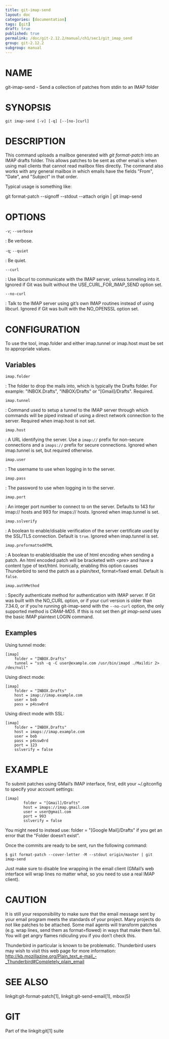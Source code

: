 ```yaml
---
title: git-imap-send
layout: doc
categories: [documentation]
tags: [git]
draft: true
published: true
permalink: /doc/git-2.12.2/manual/ch1/sec1/git_imap_send
group: git-2.12.2
subgroup: manual
---
```


NAME
====

git-imap-send - Send a collection of patches from stdin to an IMAP folder

SYNOPSIS
========

    git imap-send [-v] [-q] [--[no-]curl]

DESCRIPTION
===========

This command uploads a mailbox generated with *git format-patch* into an IMAP drafts folder. This allows patches to be sent as other email is when using mail clients that cannot read mailbox files directly. The command also works with any general mailbox in which emails have the fields "From", "Date", and "Subject" in that order.

Typical usage is something like:

git format-patch --signoff --stdout --attach origin | git imap-send

OPTIONS
=======

`-v`; `--verbose`

:   Be verbose.

`-q`; `--quiet`

:   Be quiet.

`--curl`

:   Use libcurl to communicate with the IMAP server, unless tunneling into it. Ignored if Git was built without the USE\_CURL\_FOR\_IMAP\_SEND option set.

`--no-curl`

:   Talk to the IMAP server using git’s own IMAP routines instead of using libcurl. Ignored if Git was built with the NO\_OPENSSL option set.

CONFIGURATION
=============

To use the tool, imap.folder and either imap.tunnel or imap.host must be set to appropriate values.

Variables
---------

`imap.folder`

:   The folder to drop the mails into, which is typically the Drafts folder. For example: "INBOX.Drafts", "INBOX/Drafts" or "\[Gmail\]/Drafts". Required.

`imap.tunnel`

:   Command used to setup a tunnel to the IMAP server through which commands will be piped instead of using a direct network connection to the server. Required when imap.host is not set.

`imap.host`

:   A URL identifying the server. Use a `imap://` prefix for non-secure connections and a `imaps://` prefix for secure connections. Ignored when imap.tunnel is set, but required otherwise.

`imap.user`

:   The username to use when logging in to the server.

`imap.pass`

:   The password to use when logging in to the server.

`imap.port`

:   An integer port number to connect to on the server. Defaults to 143 for imap:// hosts and 993 for imaps:// hosts. Ignored when imap.tunnel is set.

`imap.sslverify`

:   A boolean to enable/disable verification of the server certificate used by the SSL/TLS connection. Default is `true`. Ignored when imap.tunnel is set.

`imap.preformattedHTML`

:   A boolean to enable/disable the use of html encoding when sending a patch. An html encoded patch will be bracketed with &lt;pre&gt; and have a content type of text/html. Ironically, enabling this option causes Thunderbird to send the patch as a plain/text, format=fixed email. Default is `false`.

`imap.authMethod`

:   Specify authenticate method for authentication with IMAP server. If Git was built with the NO\_CURL option, or if your curl version is older than 7.34.0, or if you’re running git-imap-send with the `--no-curl` option, the only supported method is *CRAM-MD5*. If this is not set then *git imap-send* uses the basic IMAP plaintext LOGIN command.

Examples
--------

Using tunnel mode:

    [imap]
        folder = "INBOX.Drafts"
        tunnel = "ssh -q -C user@example.com /usr/bin/imapd ./Maildir 2> /dev/null"

Using direct mode:

    [imap]
        folder = "INBOX.Drafts"
        host = imap://imap.example.com
        user = bob
        pass = p4ssw0rd

Using direct mode with SSL:

    [imap]
        folder = "INBOX.Drafts"
        host = imaps://imap.example.com
        user = bob
        pass = p4ssw0rd
        port = 123
        sslverify = false

EXAMPLE
=======

To submit patches using GMail’s IMAP interface, first, edit your ~/.gitconfig to specify your account settings:

    [imap]
            folder = "[Gmail]/Drafts"
            host = imaps://imap.gmail.com
            user = user@gmail.com
            port = 993
            sslverify = false

You might need to instead use: folder = "\[Google Mail\]/Drafts" if you get an error that the "Folder doesn’t exist".

Once the commits are ready to be sent, run the following command:

    $ git format-patch --cover-letter -M --stdout origin/master | git imap-send

Just make sure to disable line wrapping in the email client (GMail’s web interface will wrap lines no matter what, so you need to use a real IMAP client).

CAUTION
=======

It is still your responsibility to make sure that the email message sent by your email program meets the standards of your project. Many projects do not like patches to be attached. Some mail agents will transform patches (e.g. wrap lines, send them as format=flowed) in ways that make them fail. You will get angry flames ridiculing you if you don’t check this.

Thunderbird in particular is known to be problematic. Thunderbird users may wish to visit this web page for more information: <http://kb.mozillazine.org/Plain_text_e-mail_-_Thunderbird#Completely_plain_email>

SEE ALSO
========

linkgit:git-format-patch\[1\], linkgit:git-send-email\[1\], mbox(5)

GIT
===

Part of the linkgit:git\[1\] suite
